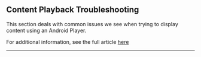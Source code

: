 ## Content Playback Troubleshooting

This section deals with common issues we see when trying to display content using an Android Player.

For additional information, see the full article [here](https://support.optisigns.com/hc/en-us/articles/40147900639891)

---
